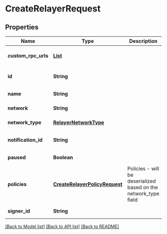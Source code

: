 # CreateRelayerRequest

## Properties

| Name                | Type                                                            | Description                                                     | Notes                        |
| ------------------- | --------------------------------------------------------------- | --------------------------------------------------------------- | ---------------------------- |
| **custom_rpc_urls** | [**List**](RpcConfig.md)                                        |                                                                 | [optional] [default to null] |
| **id**              | **String**                                                      |                                                                 | [optional] [default to null] |
| **name**            | **String**                                                      |                                                                 | [default to null]            |
| **network**         | **String**                                                      |                                                                 | [default to null]            |
| **network_type**    | [**RelayerNetworkType**](RelayerNetworkType.md)                 |                                                                 | [default to null]            |
| **notification_id** | **String**                                                      |                                                                 | [optional] [default to null] |
| **paused**          | **Boolean**                                                     |                                                                 | [default to null]            |
| **policies**        | [**CreateRelayerPolicyRequest**](CreateRelayerPolicyRequest.md) | Policies - will be deserialized based on the network_type field | [optional] [default to null] |
| **signer_id**       | **String**                                                      |                                                                 | [default to null]            |

[[Back to Model list]](../README.md#documentation-for-models) [[Back to API list]](../README.md#documentation-for-api-endpoints) [[Back to README]](../README.md)
